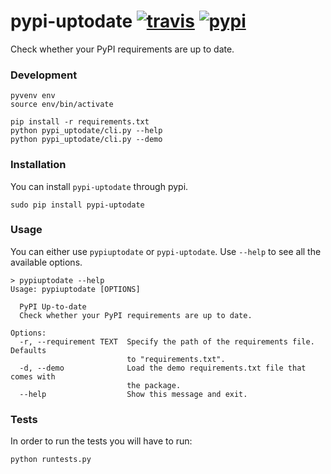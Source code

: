 # pypi-uptodate [![travis][travis-image]][travis-url] [![pypi][pypi-image]][pypi-url]
Check whether your PyPI requirements are up to date.

### Development

    pyvenv env
    source env/bin/activate

    pip install -r requirements.txt
    python pypi_uptodate/cli.py --help
    python pypi_uptodate/cli.py --demo


### Installation
You can install `pypi-uptodate` through pypi.

    sudo pip install pypi-uptodate


### Usage
You can either use `pypiuptodate` or `pypi-uptodate`. Use `--help` to see all the available options.

    > pypiuptodate --help
    Usage: pypiuptodate [OPTIONS]

      PyPI Up-to-date
      Check whether your PyPI requirements are up to date.

    Options:
      -r, --requirement TEXT  Specify the path of the requirements file. Defaults
                              to "requirements.txt".
      -d, --demo              Load the demo requirements.txt file that comes with
                              the package.
      --help                  Show this message and exit.


### Tests
In order to run the tests you will have to run:

    python runtests.py


[travis-image]: https://travis-ci.com/ekonstantinidis/pypi-uptodate.svg?token=9QR4ewbqbkEmHps6q5sq&branch=master
[travis-url]: https://travis-ci.com/ekonstantinidis/pypi-uptodate

[pypi-image]: https://badge.fury.io/py/pypi-uptodate.svg
[pypi-url]: https://pypi.python.org/pypi/pypi-uptodate/
